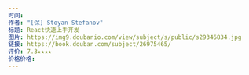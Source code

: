 ```yaml
---
时间: 
作者: "[保] Stoyan Stefanov"
标题: React快速上手开发
图片: https://img9.doubanio.com/view/subject/s/public/s29346834.jpg
链接: https://book.douban.com/subject/26975465/
评价: 7.3★★★★
价格价格:
---
```

